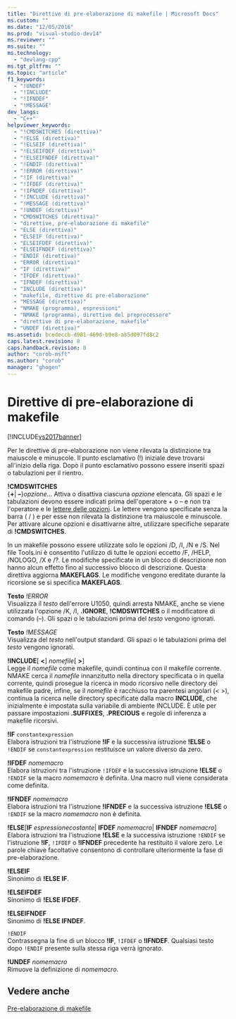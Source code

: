 ```yaml
---
title: "Direttive di pre-elaborazione di makefile | Microsoft Docs"
ms.custom: ""
ms.date: "12/05/2016"
ms.prod: "visual-studio-dev14"
ms.reviewer: ""
ms.suite: ""
ms.technology: 
  - "devlang-cpp"
ms.tgt_pltfrm: ""
ms.topic: "article"
f1_keywords: 
  - "!UNDEF"
  - "!INCLUDE"
  - "!IFNDEF"
  - "!MESSAGE"
dev_langs: 
  - "C++"
helpviewer_keywords: 
  - "!CMDSWITCHES (direttiva)"
  - "!ELSE (direttiva)"
  - "!ELSEIF (direttiva)"
  - "!ELSEIFDEF (direttiva)"
  - "!ELSEIFNDEF (direttiva)"
  - "!ENDIF (direttiva)"
  - "!ERROR (direttiva)"
  - "!IF (direttiva)"
  - "!IFDEF (direttiva)"
  - "!IFNDEF (direttiva)"
  - "!INCLUDE (direttiva)"
  - "!MESSAGE (direttiva)"
  - "!UNDEF (direttiva)"
  - "CMDSWITCHES (direttiva)"
  - "direttive, pre-elaborazione di makefile"
  - "ELSE (direttiva)"
  - "ELSEIF (direttiva)"
  - "ELSEIFDEF (direttiva)"
  - "ELSEIFNDEF (direttiva)"
  - "ENDIF (direttiva)"
  - "ERROR (direttiva)"
  - "IF (direttiva)"
  - "IFDEF (direttiva)"
  - "IFNDEF (direttiva)"
  - "INCLUDE (direttiva)"
  - "makefile, direttive di pre-elaborazione"
  - "MESSAGE (direttiva)"
  - "NMAKE (programma), espressioni"
  - "NMAKE (programma), direttive del preprocessore"
  - "direttive di pre-elaborazione, makefile"
  - "UNDEF (direttiva)"
ms.assetid: bcedeccb-d981-469d-b9e8-ab5d097fd8c2
caps.latest.revision: 8
caps.handback.revision: 8
author: "corob-msft"
ms.author: "corob"
manager: "ghogen"
---
```

# Direttive di pre-elaborazione di makefile
[!INCLUDE[vs2017banner](../assembler/inline/includes/vs2017banner.md)]

Per le direttive di pre\-elaborazione non viene rilevata la distinzione tra maiuscole e minuscole.  Il punto esclamativo \(\!\) iniziale deve trovarsi all'inizio della riga.  Dopo il punto esclamativo possono essere inseriti spazi o tabulazioni per il rientro.  
  
 **\!CMDSWITCHES**  
 {**\+**&#124; **–**}*opzione*...  Attiva o disattiva ciascuna *opzione* elencata.  Gli spazi e le tabulazioni devono essere indicati prima dell'operatore \+ o – e non tra l'operatore e le [lettere delle opzioni](../build/nmake-options.md).  Le lettere vengono specificate senza la barra \( \/ \) e per esse non rilevata la distinzione tra maiuscole e minuscole.  Per attivare alcune opzioni e disattivarne altre, utilizzare specifiche separate di **\!CMDSWITCHES**.  
  
 In un makefile possono essere utilizzate solo le opzioni \/D, \/I, \/N e \/S.  Nel file Tools.ini è consentito l'utilizzo di tutte le opzioni eccetto \/F, \/HELP, \/NOLOGO, \/X e \/?.  Le modifiche specificate in un blocco di descrizione non hanno alcun effetto fino al successivo blocco di descrizione.  Questa direttiva aggiorna **MAKEFLAGS**. Le modifiche vengono ereditate durante la ricorsione se si specifica **MAKEFLAGS**.  
  
 **Testo**  *\!ERROR*  
 Visualizza il *testo* dell'errore U1050, quindi arresta NMAKE, anche se viene utilizzata l'opzione \/K, \/I, **.IGNORE**, **\!CMDSWITCHES** o il modificatore di comando \(–\).  Gli spazi o le tabulazioni prima del *testo* vengono ignorati.  
  
 **Testo**  *\!MESSAGE*  
 Visualizza del *testo* nell'output standard.  Gli spazi o le tabulazioni prima del *testo* vengono ignorati.  
  
 **\!INCLUDE**\[ **\<**\] *nomefile*\[ **\>**\]  
 Legge il *nomefile* come makefile, quindi continua con il makefile corrente.  NMAKE cerca il *nomefile* innanzitutto nella directory specificata o in quella corrente, quindi prosegue la ricerca in modo ricorsivo nelle directory dei makefile padre, infine, se il *nomefile* è racchiuso tra parentesi angolari \(\< \>\), continua la ricerca nelle directory specificate dalla macro **INCLUDE**, che inizialmente è impostata sulla variabile di ambiente INCLUDE.  È utile per passare impostazioni **.SUFFIXES**, **.PRECIOUS** e regole di inferenza a makefile ricorsivi.  
  
 **\!IF**  `constantexpression`  
 Elabora istruzioni tra l'istruzione **\!IF** e la successiva istruzione **\!ELSE** o `!ENDIF` se `constantexpression` restituisce un valore diverso da zero.  
  
 **\!IFDEF**  *nomemacro*  
 Elabora istruzioni tra l'istruzione `!IFDEF` e la successiva istruzione **\!ELSE** o `!ENDIF` se la macro *nomemacro* è definita.  Una macro null viene considerata come definita.  
  
 **\!IFNDEF**  *nomemacro*  
 Elabora istruzioni tra l'istruzione **\!IFNDEF** e la successiva istruzione **\!ELSE** o `!ENDIF` se la macro *nomemacro* non è definita.  
  
 **\!ELSE**\[**IF** *espressionecostante*&#124; **IFDEF** *nomemacro*&#124; **IFNDEF** *nomemacro*\]  
 Elabora istruzioni tra l'istruzione **\!ELSE** e la successiva istruzione `!ENDIF` se l'istruzione **\!IF**, `!IFDEF` o **\!IFNDEF** precedente ha restituito il valore zero.  Le parole chiave facoltative consentono di controllare ulteriormente la fase di pre\-elaborazione.  
  
 **\!ELSEIF**  
 Sinonimo di **\!ELSE IF**.  
  
 **\!ELSEIFDEF**  
 Sinonimo di **\!ELSE IFDEF**.  
  
 **\!ELSEIFNDEF**  
 Sinonimo di **\!ELSE IFNDEF**.  
  
 `!ENDIF`  
 Contrassegna la fine di un blocco **\!IF**, `!IFDEF` o **\!IFNDEF**.  Qualsiasi testo dopo `!ENDIF` presente sulla stessa riga verrà ignorato.  
  
 **\!UNDEF**  *nomemacro*  
 Rimuove la definizione di *nomemacro*.  
  
## Vedere anche  
 [Pre\-elaborazione di makefile](../build/makefile-preprocessing.md)